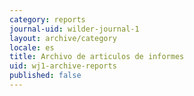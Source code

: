 ```yaml
---
category: reports
journal-uid: wilder-journal-1
layout: archive/category
locale: es
title: Archivo de articulos de informes
uid: wj1-archive-reports
published: false
---
```

